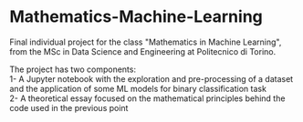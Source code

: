 # Mathematics-Machine-Learning
Final individual project for the class "Mathematics in Machine Learning", from the MSc in Data Science and Engineering at Politecnico di Torino.

The project has two components:<br>
1- A Jupyter notebook with the exploration and pre-processing of a dataset and the application of some ML models for binary classification task<br>
2- A theoretical essay focused on the mathematical principles behind the code used in the previous point


